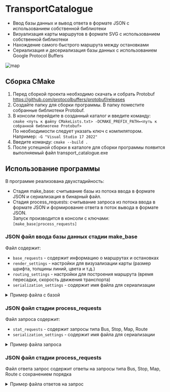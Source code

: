 # TransportCatalogue
* Ввод базы данных и вывод ответа в формате JSON с использованием собственной библиотеки
* Визуализация карты маршрутов в формате SVG с использованием собственной библиотеки
* Нахождение самого быстрого маршрута между остановками
* Сериализация и десериализация базы данных с использованием Google Protocol Buffers

![map](https://user-images.githubusercontent.com/88826237/175057806-d675b021-c3a6-4d83-97b9-a6f8d90d4142.png)

## Сборка CMake
1.	Перед сборкой проекта необходимо скачать и собрать Protobuf https://github.com/protocolbuffers/protobuf/releases
2.	Создайте папку для сборки программы. В папку поместите собранные библиотеки Protobuf.
3.	В консоли перейдите в созданный каталог и введите команду:\
`cmake <путь к файлу CMakeLists.txt> -DCMAKE_PREFIX_PATH=<путь к собранной библиотеке Protobuf>`\
По необходимости следует указать ключ с компилятором.
Например: `-G "Visual Studio 17 2022"`
4.	Введите команду: `cmake --build . `
5.	После успешной сборки в каталоге для сборки программы появится выполняемый файл transport_catalogue.exe

## Использование программы
В программе реализована двухстадийность:
* Стадия make_base: считывание базы из потока ввода в формате JSON и сериализация в бинарный файл. 
* Стадия process_requests: считывание запроса из потока ввода в формате JSON и формирование ответа в поток вывода в формате JSON.\
Запуск производится в консоли с ключами:\
`[make_base|process_requests]`

### JSON файл ввода базы данных стадии make_base
Файл содержит:
* `base_requests` - содержит информацию о маршрутах и остановках
* `render_settings` - настройки для визузализации карты (размер шрифта, толщины линий, цвета и т.д.)
* `routing_settings` - настройки для построения маршрута (время пересадки, скорость движения транспорта)
* `serialization_settings` - содержит имя файла для сериализации
<details>
<summary>Пример файла с базой</summary>
  
```json
  
{
  "serialization_settings": {
    "file": "transport_catalogue.db"
  },
  "routing_settings": {
    "bus_wait_time": 2,
    "bus_velocity": 30
  },
  "render_settings": {
    "width": 1200,
    "height": 500,
    "padding": 50,
    "stop_radius": 5,
    "line_width": 14,
    "bus_label_font_size": 20,
    "bus_label_offset": [
      7,
      15
    ],
    "stop_label_font_size": 18,
    "stop_label_offset": [
      7,
      -3
    ],
    "underlayer_color": [
      255,
      255,
      255,
      0.85
    ],
    "underlayer_width": 3,
    "color_palette": [
      "green",
      [
        255,
        160,
        0
      ],
      "red"
    ]
  },
  "base_requests": [
    {
      "type": "Bus",
      "name": "14",
      "stops": [
        "Улица Лизы Чайкиной",
        "Электросети",
        "Ривьерский мост",
        "Гостиница Сочи",
        "Кубанская улица",
        "По требованию",
        "Улица Докучаева",
        "Улица Лизы Чайкиной"
      ],
      "is_roundtrip": true
    },
    {
      "type": "Bus",
      "name": "24",
      "stops": [
        "Улица Докучаева",
        "Параллельная улица",
        "Электросети",
        "Санаторий Родина"
      ],
      "is_roundtrip": false
    },
    {
      "type": "Bus",
      "name": "114",
      "stops": [
        "Морской вокзал",
        "Ривьерский мост"
      ],
      "is_roundtrip": false
    },
    {
      "type": "Stop",
      "name": "Улица Лизы Чайкиной",
      "latitude": 43.590317,
      "longitude": 39.746833,
      "road_distances": {
        "Электросети": 4300,
        "Улица Докучаева": 2000
      }
    },
    {
      "type": "Stop",
      "name": "Морской вокзал",
      "latitude": 43.581969,
      "longitude": 39.719848,
      "road_distances": {
        "Ривьерский мост": 850
      }
    },
    {
      "type": "Stop",
      "name": "Электросети",
      "latitude": 43.598701,
      "longitude": 39.730623,
      "road_distances": {
        "Санаторий Родина": 4500,
        "Параллельная улица": 1200,
        "Ривьерский мост": 1900
      }
    },
    {
      "type": "Stop",
      "name": "Ривьерский мост",
      "latitude": 43.587795,
      "longitude": 39.716901,
      "road_distances": {
        "Морской вокзал": 850,
        "Гостиница Сочи": 1740
      }
    },
    {
      "type": "Stop",
      "name": "Гостиница Сочи",
      "latitude": 43.578079,
      "longitude": 39.728068,
      "road_distances": {
        "Кубанская улица": 320
      }
    },
    {
      "type": "Stop",
      "name": "Кубанская улица",
      "latitude": 43.578509,
      "longitude": 39.730959,
      "road_distances": {
        "По требованию": 370
      }
    },
    {
      "type": "Stop",
      "name": "По требованию",
      "latitude": 43.579285,
      "longitude": 39.733742,
      "road_distances": {
        "Улица Докучаева": 600
      }
    },
    {
      "type": "Stop",
      "name": "Улица Докучаева",
      "latitude": 43.585586,
      "longitude": 39.733879,
      "road_distances": {
        "Параллельная улица": 1100
      }
    },
    {
      "type": "Stop",
      "name": "Параллельная улица",
      "latitude": 43.590041,
      "longitude": 39.732886,
      "road_distances": {}
    },
    {
      "type": "Stop",
      "name": "Санаторий Родина",
      "latitude": 43.601202,
      "longitude": 39.715498,
      "road_distances": {}
    }
  ]
}
  
```
  
</details>

### JSON файл стадии process_requests
Файл запроса содержит:
* `stat_requests` - содержит запросы типа Bus, Stop, Map, Route
* `serialization_settings` - содержит имя файла для сериализации
<details>
<summary>Пример файла запроса</summary>
  
```json
  
{
  "serialization_settings": {
    "file": "transport_catalogue.db"
  },
  "stat_requests": [
    {
      "id": 218563507,
      "type": "Bus",
      "name": "14"
    },
    {
      "id": 508658276,
      "type": "Stop",
      "name": "Электросети"
    },
    {
      "id": 1359372752,
      "type": "Map"
    },
    {
      "id": 749568003,
      "type": "Route",
      "from": "Улица Лизы Чайкиной",
      "to": "Санаторий Родина"
    }
  ]
}
  
```
</details>

### JSON файл стадии process_requests
Файл ответа запрос содержит ответы на запросы типа Bus, Stop, Map, Route с сохранением порядка

<details>
<summary>Пример файла ответов на запрос</summary>
  
```json

[
    {
        "curvature": 1.60481,
        "request_id": 218563507,
        "route_length": 11230,
        "stop_count": 8,
        "unique_stop_count": 7
    },
    {
        "buses": [
            "14",
            "24"
        ],
        "request_id": 508658276
    },
    {
        "map": "<?xml version=\"1.0\" encoding=\"UTF-8\" ?>\n<svg xmlns=\"http://www.w3.org/2000/svg\" version=\"1.1\">\n  <polyline points=\"125.25,382.708 74.2702,281.925 125.25,382.708\" fill=\"none\" stroke=\"green\" stroke-width=\"14\" stroke-linecap=\"round\" stroke-linejoin=\"round\"/>\n  <polyline points=\"592.058,238.297 311.644,93.2643 74.2702,281.925 267.446,450 317.457,442.562 365.599,429.138 367.969,320.138 592.058,238.297\" fill=\"none\" stroke=\"rgb(255,160,0)\" stroke-width=\"14\" stroke-linecap=\"round\" stroke-linejoin=\"round\"/>\n  <polyline points=\"367.969,320.138 350.791,243.072 311.644,93.2643 50,50 311.644,93.2643 350.791,243.072 367.969,320.138\" fill=\"none\" stroke=\"red\" stroke-width=\"14\" stroke-linecap=\"round\" stroke-linejoin=\"round\"/>\n  <text fill=\"rgba(255,255,255,0.85)\" stroke=\"rgba(255,255,255,0.85)\" stroke-width=\"3\" stroke-linecap=\"round\" stroke-linejoin=\"round\" x=\"125.25\" y=\"382.708\" dx=\"7\" dy=\"15\" font-size=\"20\" font-family=\"Verdana\" font-weight=\"bold\">114</text>\n  <text fill=\"green\" x=\"125.25\" y=\"382.708\" dx=\"7\" dy=\"15\" font-size=\"20\" font-family=\"Verdana\" font-weight=\"bold\">114</text>\n  <text fill=\"rgba(255,255,255,0.85)\" stroke=\"rgba(255,255,255,0.85)\" stroke-width=\"3\" stroke-linecap=\"round\" stroke-linejoin=\"round\" x=\"74.2702\" y=\"281.925\" dx=\"7\" dy=\"15\" font-size=\"20\" font-family=\"Verdana\" font-weight=\"bold\">114</text>\n  <text fill=\"green\" x=\"74.2702\" y=\"281.925\" dx=\"7\" dy=\"15\" font-size=\"20\" font-family=\"Verdana\" font-weight=\"bold\">114</text>\n  <text fill=\"rgba(255,255,255,0.85)\" stroke=\"rgba(255,255,255,0.85)\" stroke-width=\"3\" stroke-linecap=\"round\" stroke-linejoin=\"round\" x=\"592.058\" y=\"238.297\" dx=\"7\" dy=\"15\" font-size=\"20\" font-family=\"Verdana\" font-weight=\"bold\">14</text>\n  <text fill=\"rgb(255,160,0)\" x=\"592.058\" y=\"238.297\" dx=\"7\" dy=\"15\" font-size=\"20\" font-family=\"Verdana\" font-weight=\"bold\">14</text>\n  <text fill=\"rgba(255,255,255,0.85)\" stroke=\"rgba(255,255,255,0.85)\" stroke-width=\"3\" stroke-linecap=\"round\" stroke-linejoin=\"round\" x=\"367.969\" y=\"320.138\" dx=\"7\" dy=\"15\" font-size=\"20\" font-family=\"Verdana\" font-weight=\"bold\">24</text>\n  <text fill=\"red\" x=\"367.969\" y=\"320.138\" dx=\"7\" dy=\"15\" font-size=\"20\" font-family=\"Verdana\" font-weight=\"bold\">24</text>\n  <text fill=\"rgba(255,255,255,0.85)\" stroke=\"rgba(255,255,255,0.85)\" stroke-width=\"3\" stroke-linecap=\"round\" stroke-linejoin=\"round\" x=\"50\" y=\"50\" dx=\"7\" dy=\"15\" font-size=\"20\" font-family=\"Verdana\" font-weight=\"bold\">24</text>\n  <text fill=\"red\" x=\"50\" y=\"50\" dx=\"7\" dy=\"15\" font-size=\"20\" font-family=\"Verdana\" font-weight=\"bold\">24</text>\n  <circle cx=\"267.446\" cy=\"450\" r=\"5\" fill=\"white\"/>\n  <circle cx=\"317.457\" cy=\"442.562\" r=\"5\" fill=\"white\"/>\n  <circle cx=\"125.25\" cy=\"382.708\" r=\"5\" fill=\"white\"/>\n  <circle cx=\"350.791\" cy=\"243.072\" r=\"5\" fill=\"white\"/>\n  <circle cx=\"365.599\" cy=\"429.138\" r=\"5\" fill=\"white\"/>\n  <circle cx=\"74.2702\" cy=\"281.925\" r=\"5\" fill=\"white\"/>\n  <circle cx=\"50\" cy=\"50\" r=\"5\" fill=\"white\"/>\n  <circle cx=\"367.969\" cy=\"320.138\" r=\"5\" fill=\"white\"/>\n  <circle cx=\"592.058\" cy=\"238.297\" r=\"5\" fill=\"white\"/>\n  <circle cx=\"311.644\" cy=\"93.2643\" r=\"5\" fill=\"white\"/>\n  <text fill=\"rgba(255,255,255,0.85)\" stroke=\"rgba(255,255,255,0.85)\" stroke-width=\"3\" stroke-linecap=\"round\" stroke-linejoin=\"round\" x=\"267.446\" y=\"450\" dx=\"7\" dy=\"-3\" font-size=\"18\" font-family=\"Verdana\">Гостиница Сочи</text>\n  <text fill=\"black\" x=\"267.446\" y=\"450\" dx=\"7\" dy=\"-3\" font-size=\"18\" font-family=\"Verdana\">Гостиница Сочи</text>\n  <text fill=\"rgba(255,255,255,0.85)\" stroke=\"rgba(255,255,255,0.85)\" stroke-width=\"3\" stroke-linecap=\"round\" stroke-linejoin=\"round\" x=\"317.457\" y=\"442.562\" dx=\"7\" dy=\"-3\" font-size=\"18\" font-family=\"Verdana\">Кубанская улица</text>\n  <text fill=\"black\" x=\"317.457\" y=\"442.562\" dx=\"7\" dy=\"-3\" font-size=\"18\" font-family=\"Verdana\">Кубанская улица</text>\n  <text fill=\"rgba(255,255,255,0.85)\" stroke=\"rgba(255,255,255,0.85)\" stroke-width=\"3\" stroke-linecap=\"round\" stroke-linejoin=\"round\" x=\"125.25\" y=\"382.708\" dx=\"7\" dy=\"-3\" font-size=\"18\" font-family=\"Verdana\">Морской вокзал</text>\n  <text fill=\"black\" x=\"125.25\" y=\"382.708\" dx=\"7\" dy=\"-3\" font-size=\"18\" font-family=\"Verdana\">Морской вокзал</text>\n  <text fill=\"rgba(255,255,255,0.85)\" stroke=\"rgba(255,255,255,0.85)\" stroke-width=\"3\" stroke-linecap=\"round\" stroke-linejoin=\"round\" x=\"350.791\" y=\"243.072\" dx=\"7\" dy=\"-3\" font-size=\"18\" font-family=\"Verdana\">Параллельная улица</text>\n  <text fill=\"black\" x=\"350.791\" y=\"243.072\" dx=\"7\" dy=\"-3\" font-size=\"18\" font-family=\"Verdana\">Параллельная улица</text>\n  <text fill=\"rgba(255,255,255,0.85)\" stroke=\"rgba(255,255,255,0.85)\" stroke-width=\"3\" stroke-linecap=\"round\" stroke-linejoin=\"round\" x=\"365.599\" y=\"429.138\" dx=\"7\" dy=\"-3\" font-size=\"18\" font-family=\"Verdana\">По требованию</text>\n  <text fill=\"black\" x=\"365.599\" y=\"429.138\" dx=\"7\" dy=\"-3\" font-size=\"18\" font-family=\"Verdana\">По требованию</text>\n  <text fill=\"rgba(255,255,255,0.85)\" stroke=\"rgba(255,255,255,0.85)\" stroke-width=\"3\" stroke-linecap=\"round\" stroke-linejoin=\"round\" x=\"74.2702\" y=\"281.925\" dx=\"7\" dy=\"-3\" font-size=\"18\" font-family=\"Verdana\">Ривьерский мост</text>\n  <text fill=\"black\" x=\"74.2702\" y=\"281.925\" dx=\"7\" dy=\"-3\" font-size=\"18\" font-family=\"Verdana\">Ривьерский мост</text>\n  <text fill=\"rgba(255,255,255,0.85)\" stroke=\"rgba(255,255,255,0.85)\" stroke-width=\"3\" stroke-linecap=\"round\" stroke-linejoin=\"round\" x=\"50\" y=\"50\" dx=\"7\" dy=\"-3\" font-size=\"18\" font-family=\"Verdana\">Санаторий Родина</text>\n  <text fill=\"black\" x=\"50\" y=\"50\" dx=\"7\" dy=\"-3\" font-size=\"18\" font-family=\"Verdana\">Санаторий Родина</text>\n  <text fill=\"rgba(255,255,255,0.85)\" stroke=\"rgba(255,255,255,0.85)\" stroke-width=\"3\" stroke-linecap=\"round\" stroke-linejoin=\"round\" x=\"367.969\" y=\"320.138\" dx=\"7\" dy=\"-3\" font-size=\"18\" font-family=\"Verdana\">Улица Докучаева</text>\n  <text fill=\"black\" x=\"367.969\" y=\"320.138\" dx=\"7\" dy=\"-3\" font-size=\"18\" font-family=\"Verdana\">Улица Докучаева</text>\n  <text fill=\"rgba(255,255,255,0.85)\" stroke=\"rgba(255,255,255,0.85)\" stroke-width=\"3\" stroke-linecap=\"round\" stroke-linejoin=\"round\" x=\"592.058\" y=\"238.297\" dx=\"7\" dy=\"-3\" font-size=\"18\" font-family=\"Verdana\">Улица Лизы Чайкиной</text>\n  <text fill=\"black\" x=\"592.058\" y=\"238.297\" dx=\"7\" dy=\"-3\" font-size=\"18\" font-family=\"Verdana\">Улица Лизы Чайкиной</text>\n  <text fill=\"rgba(255,255,255,0.85)\" stroke=\"rgba(255,255,255,0.85)\" stroke-width=\"3\" stroke-linecap=\"round\" stroke-linejoin=\"round\" x=\"311.644\" y=\"93.2643\" dx=\"7\" dy=\"-3\" font-size=\"18\" font-family=\"Verdana\">Электросети</text>\n  <text fill=\"black\" x=\"311.644\" y=\"93.2643\" dx=\"7\" dy=\"-3\" font-size=\"18\" font-family=\"Verdana\">Электросети</text>\n</svg>",
        "request_id": 1359372752
    },
    {
        "items": [
            {
                "stop_name": "Улица Лизы Чайкиной",
                "time": 2,
                "type": "Wait"
            },
            {
                "bus": "14",
                "span_count": 1,
                "time": 8.6,
                "type": "Bus"
            },
            {
                "stop_name": "Электросети",
                "time": 2,
                "type": "Wait"
            },
            {
                "bus": "24",
                "span_count": 1,
                "time": 9,
                "type": "Bus"
            }
        ],
        "request_id": 749568003,
        "total_time": 21.6
    }
]

```
</details>
